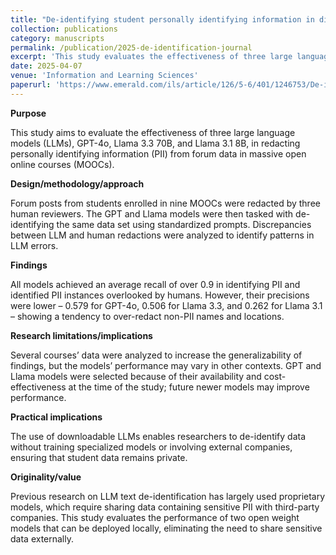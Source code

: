 ```yaml
---
title: "De-identifying student personally identifying information in discussion forum posts with large language models"
collection: publications
category: manuscripts
permalink: /publication/2025-de-identification-journal
excerpt: 'This study evaluates the effectiveness of three large language models (LLMs)—GPT-4o, Llama 3.3 70B, and Llama 3.1 8B—in redacting personally identifying information (PII) from forum data in massive open online courses (MOOCs). All models achieved an average recall above 0.9, successfully identifying most PII and even detecting instances overlooked by humans; however, their precision was lower—0.579 for GPT-4o, 0.506 for Llama 3.3, and 0.262 for Llama 3.1—indicating a tendency to over-redact non-PII text such as names and locations.'
date: 2025-04-07
venue: 'Information and Learning Sciences'
paperurl: 'https://www.emerald.com/ils/article/126/5-6/401/1246753/De-identifying-student-personally-identifying'
---
```


**Purpose**

This study aims to evaluate the effectiveness of three large language models (LLMs), GPT-4o, Llama 3.3 70B, and Llama 3.1 8B, in redacting personally identifying information (PII) from forum data in massive open online courses (MOOCs).

**Design/methodology/approach**

Forum posts from students enrolled in nine MOOCs were redacted by three human reviewers. The GPT and Llama models were then tasked with de-identifying the same data set using standardized prompts. Discrepancies between LLM and human redactions were analyzed to identify patterns in LLM errors.

**Findings**

All models achieved an average recall of over 0.9 in identifying PII and identified PII instances overlooked by humans. However, their precisions were lower – 0.579 for GPT-4o, 0.506 for Llama 3.3, and 0.262 for Llama 3.1 – showing a tendency to over-redact non-PII names and locations.

**Research limitations/implications**

Several courses’ data were analyzed to increase the generalizability of findings, but the models’ performance may vary in other contexts. GPT and Llama models were selected because of their availability and cost-effectiveness at the time of the study; future newer models may improve performance.

**Practical implications**

The use of downloadable LLMs enables researchers to de-identify data without training specialized models or involving external companies, ensuring that student data remains private.

**Originality/value**

Previous research on LLM text de-identification has largely used proprietary models, which require sharing data containing sensitive PII with third-party companies. This study evaluates the performance of two open weight models that can be deployed locally, eliminating the need to share sensitive data externally.

